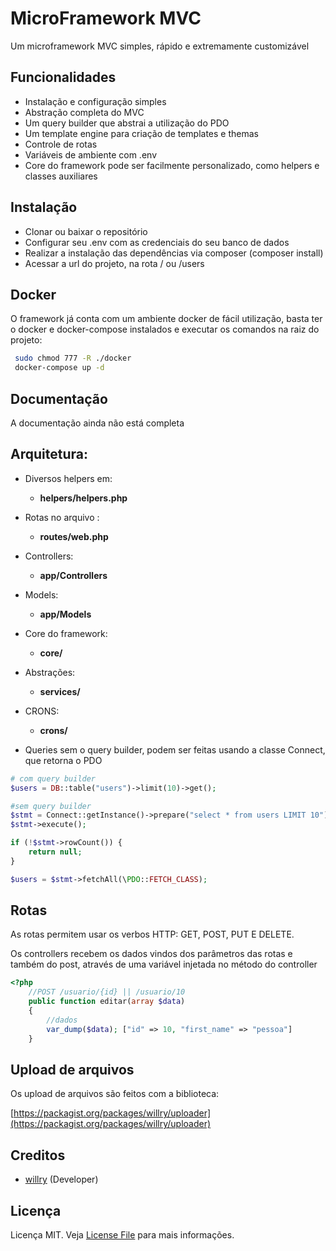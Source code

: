 # MicroFramework MVC

Um microframework MVC simples, rápido e extremamente customizável

## Funcionalidades

- Instalação e configuração simples
- Abstração completa do MVC
- Um query builder que abstrai a utilização do PDO
- Um template engine para criação de templates e themas
- Controle de rotas
- Variáveis de ambiente com .env
- Core do framework pode ser facilmente personalizado, como helpers e classes auxiliares

## Instalação

- Clonar ou baixar o repositório
- Configurar seu .env com as credenciais do seu banco de dados
- Realizar a instalação das dependências via composer (composer install)
- Acessar a url do projeto, na rota / ou /users

## Docker

O framework já conta com um ambiente docker de fácil utilização,
basta ter o docker e docker-compose instalados e executar os comandos na raiz do projeto:

```bash
 sudo chmod 777 -R ./docker
 docker-compose up -d
```

## Documentação

A documentação ainda não está completa

## Arquitetura:

- Diversos helpers em: 
  - **helpers/helpers.php**
- Rotas no arquivo :
  - **routes/web.php**
- Controllers: 
  - **app/Controllers**
- Models:
  - **app/Models**

- Core do framework:
  - **core/**
- Abstrações:
  - **services/**
- CRONS:
  - **crons/**
- Queries sem o query builder, podem ser feitas usando a classe Connect, que retorna o PDO
```php
# com query builder
$users = DB::table("users")->limit(10)->get();

#sem query builder
$stmt = Connect::getInstance()->prepare("select * from users LIMIT 10");
$stmt->execute();

if (!$stmt->rowCount()) {
    return null;
}

$users = $stmt->fetchAll(\PDO::FETCH_CLASS);
```

## Rotas

As rotas permitem usar os verbos HTTP: GET, POST, PUT E DELETE.

Os controllers recebem os dados vindos dos parâmetros das rotas e também do post, através
de uma variável injetada no método do controller

```php
<?php
    //POST /usuario/{id} || /usuario/10
    public function editar(array $data)
    {
        //dados 
        var_dump($data); ["id" => 10, "first_name" => "pessoa"]
    }
```

## Upload de arquivos

Os upload de arquivos são feitos com a biblioteca:

[https://packagist.org/packages/willry/uploader](https://packagist.org/packages/willry/uploader)

## Creditos

- [willry](https://github.com/willry) (Developer)

## Licença

Licença MIT. Veja [License File](https://github.com/willry/microframework/blob/master/LICENSE) para mais informações.